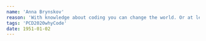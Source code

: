 ```yaml
---
name: 'Anna Brynskov'
reason: 'With knowledge about coding you can change the world. Or at least you can have a stronger voice in discussions about how society should be built and designed. Knowledge is power'
tags: 'PCD2020whyCode'
date: 1951-01-02
---
```

